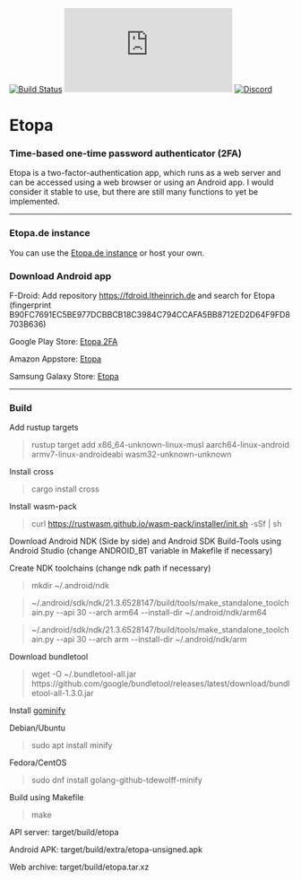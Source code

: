 [![Build Status](https://ltheinrich.de/etopa/workflows/CI/badge.svg)](https://ltheinrich.de/etopa/actions?query=workflow%3ACI)
[![Matrix](https://img.shields.io/matrix/etopa:matrix.org?label=Matrix)](https://matrix.to/#/!SuZAJrFcmgupnUNURc:matrix.org?via=matrix.org)
[![Discord](https://img.shields.io/discord/694617177717735457?label=Discord)](https://discord.gg/ZWFNBgR)

# Etopa
### Time-based one-time password authenticator (2FA)
Etopa is a two-factor-authentication app, which runs as a web server and can be accessed using a web browser or using an Android app.
I would consider it stable to use, but there are still many functions to yet be implemented.

<hr>

### Etopa<span></span>.de instance
You can use the [Etopa.de instance](https://etopa.de/) or host your own.

### Download Android app
F-Droid: Add repository https://fdroid.ltheinrich.de and search for Etopa (fingerprint B90FC7691EC5BE977DCBBCB18C3984C794CCAFA5BB8712ED2D64F9FD8703B636)

Google Play Store: [Etopa 2FA](https://play.google.com/store/apps/details?id=de.ltheinrich.etopa)

Amazon Appstore: [Etopa](http://www.amazon.com/gp/mas/dl/android?p=de.ltheinrich.etopa)

Samsung Galaxy Store: [Etopa](https://apps.samsung.com/gear/appDetail.as?appId=de.ltheinrich.etopa)

<hr>

### Build
Add rustup targets
> rustup target add x86_64-unknown-linux-musl aarch64-linux-android armv7-linux-androideabi wasm32-unknown-unknown

Install cross
> cargo install cross

Install wasm-pack
> curl https://rustwasm.github.io/wasm-pack/installer/init.sh -sSf | sh

Download Android NDK (Side by side) and Android SDK Build-Tools using Android Studio (change ANDROID_BT variable in Makefile if necessary)

Create NDK toolchains (change ndk path if necessary)
> mkdir ~/.android/ndk

> ~/.android/sdk/ndk/21.3.6528147/build/tools/make_standalone_toolchain.py --api 30 --arch arm64 --install-dir ~/.android/ndk/arm64

> ~/.android/sdk/ndk/21.3.6528147/build/tools/make_standalone_toolchain.py --api 30 --arch arm --install-dir ~/.android/ndk/arm

Download bundletool
> wget -O ~/.bundletool-all.jar ht<span></span>tps://github.com/google/bundletool/releases/latest/download/bundletool-all-1.3.0.jar

Install [gominify](https://github.com/tdewolff/minify/releases)

Debian/Ubuntu
> sudo apt install minify

Fedora/CentOS
> sudo dnf install golang-github-tdewolff-minify

Build using Makefile
> make

API server: target/build/etopa

Android APK: target/build/extra/etopa-unsigned.apk

Web archive: target/build/etopa.tar.xz
